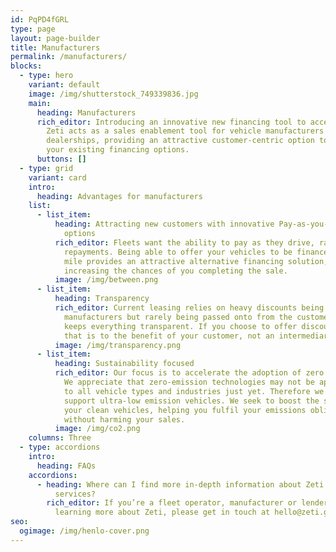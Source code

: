 ```yaml
---
id: PqPD4fGRL
type: page
layout: page-builder
title: Manufacturers
permalink: /manufacturers/
blocks:
  - type: hero
    variant: default
    image: /img/shutterstock_749339836.jpg
    main:
      heading: Manufacturers
      rich_editor: Introducing an innovative new financing tool to accelerate sales.
        Zeti acts as a sales enablement tool for vehicle manufacturers and
        dealerships, providing an attractive customer-centric option to add to
        your existing financing options.
      buttons: []
  - type: grid
    variant: card
    intro:
      heading: Advantages for manufacturers
    list:
      - list_item:
          heading: Attracting new customers with innovative Pay-as-you-Use financing
            options
          rich_editor: Fleets want the ability to pay as they drive, rather than fixed
            repayments. Being able to offer your vehicles to be financed per
            mile provides an attractive alternative financing solution,
            increasing the chances of you completing the sale.
          image: /img/between.png
      - list_item:
          heading: Transparency
          rich_editor: Current leasing relies on heavy discounts being provided by vehicle
            manufacturers but rarely being passed onto from the customer. Zeti
            keeps everything transparent. If you choose to offer discounts then
            that is to the benefit of your customer, not an intermediary.
          image: /img/transparency.png
      - list_item:
          heading: Sustainability focused
          rich_editor: Our focus is to accelerate the adoption of zero emission vehicles.
            We appreciate that zero-emission technologies may not be applicable
            to all vehicle types and industries just yet. Therefore we also
            support ultra-low emission vehicles. We seek to boost the sales of
            your clean vehicles, helping you fulfil your emissions obligations
            without harming your sales.
          image: /img/co2.png
    columns: Three
  - type: accordions
    intro:
      heading: FAQs
    accordions:
      - heading: Where can I find more in-depth information about Zeti's products and
          services?
        rich_editor: If you’re a fleet operator, manufacturer or lender interested in
          learning more about Zeti, please get in touch at hello@zeti.group.
seo:
  ogimage: /img/henlo-cover.png
---
```

